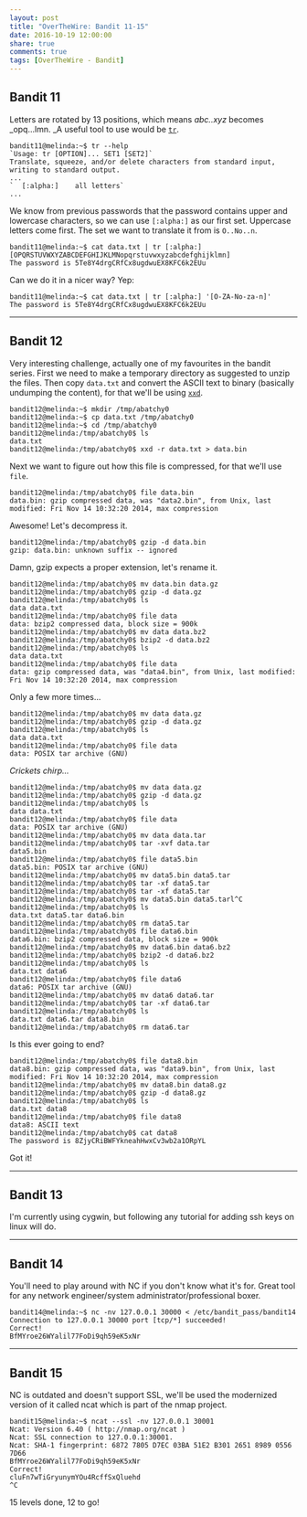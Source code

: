 ```yaml
---
layout: post
title: "OverTheWire: Bandit 11-15"
date: 2016-10-19 12:00:00
share: true
comments: true
tags: [OverTheWire - Bandit]
---
```


## Bandit 11

Letters are rotated by 13 positions, which means _abc..xyz_ becomes _opq...lmn. _A useful tool to use would be [`tr`](http://www.tutorialspoint.com/unix_commands/tr.htm). 

```console
bandit11@melinda:~$ tr --help
`Usage: tr [OPTION]... SET1 [SET2]`
Translate, squeeze, and/or delete characters from standard input,
writing to standard output.
...
`  [:alpha:]    all letters`
...
```

We know from previous passwords that the password contains upper and lowercase characters, so we can use `[:alpha:]` as our first set. Uppercase letters come first. The set we want to translate it from is `O..No..n`.

```console
bandit11@melinda:~$ cat data.txt | tr [:alpha:] [OPQRSTUVWXYZABCDEFGHIJKLMNopqrstuvwxyzabcdefghijklmn]
The password is 5Te8Y4drgCRfCx8ugdwuEX8KFC6k2EUu
```

Can we do it in a nicer way? Yep:

```console
bandit11@melinda:~$ cat data.txt | tr [:alpha:] '[O-ZA-No-za-n]'
The password is 5Te8Y4drgCRfCx8ugdwuEX8KFC6k2EUu
```

___________________________________________

## Bandit 12

Very interesting challenge, actually one of my favourites in the bandit series. First we need to make a temporary directory as suggested to unzip the files. Then copy `data.txt` and convert the ASCII text to binary (basically undumping the content), for that we'll be using [`xxd`](http://linuxcommand.org/man_pages/xxd1.html).

```console
bandit12@melinda:~$ mkdir /tmp/abatchy0
bandit12@melinda:~$ cp data.txt /tmp/abatchy0
bandit12@melinda:~$ cd /tmp/abatchy0
bandit12@melinda:/tmp/abatchy0$ ls
data.txt
bandit12@melinda:/tmp/abatchy0$ xxd -r data.txt > data.bin
```

Next we want to figure out how this file is compressed, for that we'll use `file`.

```console
bandit12@melinda:/tmp/abatchy0$ file data.bin
data.bin: gzip compressed data, was "data2.bin", from Unix, last modified: Fri Nov 14 10:32:20 2014, max compression
```

Awesome! Let's decompress it.

```console
bandit12@melinda:/tmp/abatchy0$ gzip -d data.bin
gzip: data.bin: unknown suffix -- ignored
```

Damn, gzip expects a proper extension, let's rename it.

```console
bandit12@melinda:/tmp/abatchy0$ mv data.bin data.gz
bandit12@melinda:/tmp/abatchy0$ gzip -d data.gz
bandit12@melinda:/tmp/abatchy0$ ls
data data.txt
bandit12@melinda:/tmp/abatchy0$ file data
data: bzip2 compressed data, block size = 900k
bandit12@melinda:/tmp/abatchy0$ mv data data.bz2
bandit12@melinda:/tmp/abatchy0$ bzip2 -d data.bz2
bandit12@melinda:/tmp/abatchy0$ ls
data data.txt
bandit12@melinda:/tmp/abatchy0$ file data
data: gzip compressed data, was "data4.bin", from Unix, last modified: Fri Nov 14 10:32:20 2014, max compression
```

Only a few more times...

```console
bandit12@melinda:/tmp/abatchy0$ mv data data.gz
bandit12@melinda:/tmp/abatchy0$ gzip -d data.gz
bandit12@melinda:/tmp/abatchy0$ ls
data data.txt
bandit12@melinda:/tmp/abatchy0$ file data
data: POSIX tar archive (GNU)
```

_Crickets chirp..._

```console
bandit12@melinda:/tmp/abatchy0$ mv data data.gz
bandit12@melinda:/tmp/abatchy0$ gzip -d data.gz
bandit12@melinda:/tmp/abatchy0$ ls
data data.txt
bandit12@melinda:/tmp/abatchy0$ file data
data: POSIX tar archive (GNU)
bandit12@melinda:/tmp/abatchy0$ mv data data.tar
bandit12@melinda:/tmp/abatchy0$ tar -xvf data.tar
data5.bin
bandit12@melinda:/tmp/abatchy0$ file data5.bin
data5.bin: POSIX tar archive (GNU)
bandit12@melinda:/tmp/abatchy0$ mv data5.bin data5.tar
bandit12@melinda:/tmp/abatchy0$ tar -xf data5.tar
bandit12@melinda:/tmp/abatchy0$ tar -xf data5.tar
bandit12@melinda:/tmp/abatchy0$ mv data5.bin data5.tarl^C
bandit12@melinda:/tmp/abatchy0$ ls
data.txt data5.tar data6.bin
bandit12@melinda:/tmp/abatchy0$ rm data5.tar
bandit12@melinda:/tmp/abatchy0$ file data6.bin
data6.bin: bzip2 compressed data, block size = 900k
bandit12@melinda:/tmp/abatchy0$ mv data6.bin data6.bz2
bandit12@melinda:/tmp/abatchy0$ bzip2 -d data6.bz2
bandit12@melinda:/tmp/abatchy0$ ls
data.txt data6
bandit12@melinda:/tmp/abatchy0$ file data6
data6: POSIX tar archive (GNU)
bandit12@melinda:/tmp/abatchy0$ mv data6 data6.tar
bandit12@melinda:/tmp/abatchy0$ tar -xf data6.tar
bandit12@melinda:/tmp/abatchy0$ ls
data.txt data6.tar data8.bin
bandit12@melinda:/tmp/abatchy0$ rm data6.tar
```

Is this ever going to end?

```console
bandit12@melinda:/tmp/abatchy0$ file data8.bin
data8.bin: gzip compressed data, was "data9.bin", from Unix, last modified: Fri Nov 14 10:32:20 2014, max compression
bandit12@melinda:/tmp/abatchy0$ mv data8.bin data8.gz
bandit12@melinda:/tmp/abatchy0$ gzip -d data8.gz
bandit12@melinda:/tmp/abatchy0$ ls
data.txt data8
bandit12@melinda:/tmp/abatchy0$ file data8
data8: ASCII text
bandit12@melinda:/tmp/abatchy0$ cat data8
The password is 8ZjyCRiBWFYkneahHwxCv3wb2a1ORpYL
```

Got it!

___________________________________________

## Bandit 13

I'm currently using cygwin, but following any tutorial for adding ssh keys on linux will do.

___________________________________________

## Bandit 14

You'll need to play around with NC if you don't know what it's for. Great tool for any network engineer/system administrator/professional boxer.

```console
bandit14@melinda:~$ nc -nv 127.0.0.1 30000 < /etc/bandit_pass/bandit14
Connection to 127.0.0.1 30000 port [tcp/*] succeeded!
Correct!
BfMYroe26WYalil77FoDi9qh59eK5xNr
```

___________________________________________

## Bandit 15

NC is outdated and doesn't support SSL, we'll be used the modernized version
of it called ncat which is part of the nmap project.

```console
bandit15@melinda:~$ ncat --ssl -nv 127.0.0.1 30001
Ncat: Version 6.40 ( http://nmap.org/ncat )
Ncat: SSL connection to 127.0.0.1:30001.
Ncat: SHA-1 fingerprint: 6872 7805 D7EC 03BA 51E2 B301 2651 8989 0556 7D66
BfMYroe26WYalil77FoDi9qh59eK5xNr
Correct!
cluFn7wTiGryunymYOu4RcffSxQluehd
^C
```

15 levels done, 12 to go!